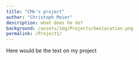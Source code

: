 ```yaml
---
title: "CMe's project"
author: "Christoph Meier"
description: what does he do?
background: /assets/img/Projects/Geolocation.png
permalink: /Project1/
---
```


Here would be the text on my project

